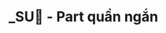 ---
layout: album
resource: instagram
title: "_SU🎀 - Part quần ngắn"
description: "Instagram album of _SU🎀, part quần ngắn.</br> Username: _sulyu"
active: gallery
album-title: "_SU🎀"
images:
  - image_path: sulyu/quần ngắn/20250326_183351_486213528_18384881728138827_414021027538683087_n.jpg
  - image_path: sulyu/quần ngắn/20250326_183351_486709511_18384881746138827_2176548104141183052_n.jpg
  - image_path: sulyu/quần ngắn/20250326_183351_487120268_18384881764138827_7100141782996431508_n.jpg
  - image_path: sulyu/quần ngắn/20250326_183351_487171619_18384881755138827_3581228159209897415_n.jpg
  - image_path: sulyu/quần ngắn/20250407_190403_489341589_18386346994138827_3488481863567730274_n.jpg
  - image_path: sulyu/quần ngắn/20250407_190403_489364490_18386347003138827_2689598744385017937_n.jpg
  - image_path: sulyu/quần ngắn/20250407_190403_489510768_18386346985138827_541760916530534313_n.jpg
  - image_path: sulyu/quần ngắn/491432175_674904588279360_2878531752639275003_n.jpg
  - image_path: sulyu/quần ngắn/snaptik_7425132101860674823_0.jpeg
  - image_path: sulyu/quần ngắn/snaptik_7425132101860674823_1.jpeg
  - image_path: sulyu/quần ngắn/snaptik_7425132101860674823_2.jpeg
  - image_path: sulyu/quần ngắn/snaptik_7425132101860674823_3.jpeg
  - image_path: sulyu/quần ngắn/snaptik_7443805616470052114_0.jpeg
  - image_path: sulyu/quần ngắn/snaptik_7443805616470052114_1.jpeg
  - image_path: sulyu/quần ngắn/snaptik_7443805616470052114_2.jpeg
  - image_path: sulyu/quần ngắn/snaptik_7451514763978280200_0.jpeg
  - image_path: sulyu/quần ngắn/snaptik_7451514763978280200_1.jpeg
  - image_path: sulyu/quần ngắn/snaptik_7451514763978280200_2.jpeg
  - image_path: sulyu/quần ngắn/snaptik_7451514763978280200_3.jpeg
  - image_path: sulyu/quần ngắn/snaptik_7451514763978280200_4.jpeg
  - image_path: sulyu/quần ngắn/snaptik_7451514763978280200_5.jpeg
  - image_path: sulyu/quần ngắn/snaptik_7451514763978280200_6.jpeg
  - image_path: sulyu/quần ngắn/snaptik_7456381921942129928_0.jpeg
  - image_path: sulyu/quần ngắn/snaptik_7456381921942129928_1.jpeg
  - image_path: sulyu/quần ngắn/snaptik_7456381921942129928_2.jpeg
  - image_path: sulyu/quần ngắn/snaptik_7456381921942129928_3.jpeg
  - image_path: sulyu/quần ngắn/snaptik_7471509469734636818_0.jpeg
  - image_path: sulyu/quần ngắn/snaptik_7471509469734636818_1.jpeg
  - image_path: sulyu/quần ngắn/snaptik_7471509469734636818_2.jpeg
  - image_path: sulyu/quần ngắn/snaptik_7471509469734636818_3.jpeg
  - image_path: sulyu/quần ngắn/snaptik_7471509469734636818_4.jpeg
  - image_path: sulyu/quần ngắn/snaptik_7471509469734636818_5.jpeg
  - image_path: sulyu/quần ngắn/snaptik_7471509469734636818_6.jpeg
  - image_path: sulyu/quần ngắn/snaptik_7471509469734636818_7.jpeg
  - image_path: sulyu/quần ngắn/snaptik_7472697199256980754_0.jpeg
  - image_path: sulyu/quần ngắn/snaptik_7472697199256980754_1.jpeg
  - image_path: sulyu/quần ngắn/snaptik_7472697199256980754_2.jpeg
  - image_path: sulyu/quần ngắn/snaptik_7472697199256980754_3.jpeg
  - image_path: sulyu/quần ngắn/snaptik_7472697199256980754_4.jpeg
  - image_path: sulyu/quần ngắn/snaptik_7472697199256980754_5.jpeg
  - image_path: sulyu/quần ngắn/snaptik_7472697199256980754_6.jpeg
  - image_path: sulyu/quần ngắn/snaptik_7472697199256980754_7.jpeg
  - image_path: sulyu/quần ngắn/snaptik_7472697199256980754_8.jpeg
  - image_path: sulyu/quần ngắn/snaptik_7472697199256980754_9.jpeg
  - image_path: sulyu/quần ngắn/snaptik_7473858093663800594_0.jpeg
  - image_path: sulyu/quần ngắn/snaptik_7473858093663800594_1.jpeg
  - image_path: sulyu/quần ngắn/snaptik_7473858093663800594_2.jpeg
  - image_path: sulyu/quần ngắn/snaptik_7473858093663800594_3.jpeg
  - image_path: sulyu/quần ngắn/snaptik_7473858093663800594_4.jpeg
  - image_path: sulyu/quần ngắn/snaptik_7473858093663800594_5.jpeg
  - image_path: sulyu/quần ngắn/snaptik_7477569811166301447_0.jpeg
  - image_path: sulyu/quần ngắn/snaptik_7477569811166301447_1.jpeg
  - image_path: sulyu/quần ngắn/snaptik_7477569811166301447_2.jpeg
  - image_path: sulyu/quần ngắn/snaptik_7477569811166301447_3.jpeg
  - image_path: sulyu/quần ngắn/snaptik_7477569811166301447_4.jpeg
  - image_path: sulyu/quần ngắn/snaptik_7477569811166301447_5.jpeg
  - image_path: sulyu/quần ngắn/snaptik_7477569811166301447_6.jpeg
  - image_path: sulyu/quần ngắn/snaptik_7477569811166301447_7.jpeg
  - image_path: sulyu/quần ngắn/snaptik_7477569811166301447_8.jpeg
  - image_path: sulyu/quần ngắn/snaptik_7495287820060282120_0.jpeg
  - image_path: sulyu/quần ngắn/snaptik_7495287820060282120_1.jpeg
  - image_path: sulyu/quần ngắn/snaptik_7495287820060282120_2.jpeg
  - image_path: sulyu/quần ngắn/snaptik_7495287820060282120_3.jpeg
  - image_path: sulyu/quần ngắn/snaptik_7495680998164827400_0.jpeg
  - image_path: sulyu/quần ngắn/snaptik_7495680998164827400_1.jpeg
  - image_path: sulyu/quần ngắn/snaptik_7495680998164827400_2.jpeg
---